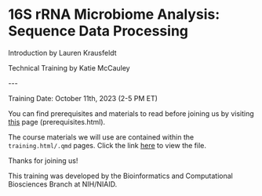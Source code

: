 # 16S rRNA Microbiome Analysis: Sequence Data Processing

Introduction by Lauren Krausfeldt

Technical Training by Katie McCauley

\-\--

Training Date: October 11th, 2023 (2-5 PM ET)

You can find prerequisites and materials to read before joining us by visiting [this](prerequisites.md) page (prerequisites.html).

The course materials we will use are contained within the `training.html/.qmd` pages. Click the link [here](https://htmlpreview.github.io/?https://github.com/ktmbiome-niaid/16S-data-processing/blob/main/training.html) to view the file.

Thanks for joining us!

This training was developed by the Bioinformatics and Computational Biosciences Branch at NIH/NIAID.
